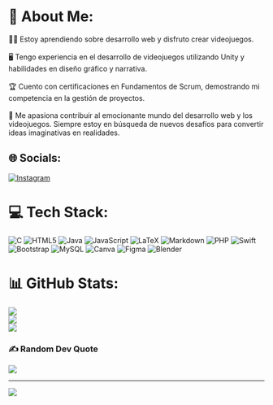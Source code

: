 # 💫 About Me:
👨‍💻 Estoy aprendiendo sobre desarrollo web y disfruto crear videojuegos.<br><br>🖥️ Tengo experiencia en el desarrollo de videojuegos utilizando Unity y habilidades en diseño gráfico y narrativa.<br><br>🏆 Cuento con certificaciones en Fundamentos de Scrum, demostrando mi competencia en la gestión de proyectos.<br><br>👻 Me apasiona contribuir al emocionante mundo del desarrollo web y los videojuegos. Siempre estoy en búsqueda de nuevos desafíos para convertir ideas imaginativas en realidades.


## 🌐 Socials:
[![Instagram](https://img.shields.io/badge/Instagram-%23E4405F.svg?logo=Instagram&logoColor=white)](https://instagram.com/soy_lunaghost) 

# 💻 Tech Stack:
![C](https://img.shields.io/badge/c-%2300599C.svg?style=for-the-badge&logo=c&logoColor=white) ![HTML5](https://img.shields.io/badge/html5-%23E34F26.svg?style=for-the-badge&logo=html5&logoColor=white) ![Java](https://img.shields.io/badge/java-%23ED8B00.svg?style=for-the-badge&logo=openjdk&logoColor=white) ![JavaScript](https://img.shields.io/badge/javascript-%23323330.svg?style=for-the-badge&logo=javascript&logoColor=%23F7DF1E) ![LaTeX](https://img.shields.io/badge/latex-%23008080.svg?style=for-the-badge&logo=latex&logoColor=white) ![Markdown](https://img.shields.io/badge/markdown-%23000000.svg?style=for-the-badge&logo=markdown&logoColor=white) ![PHP](https://img.shields.io/badge/php-%23777BB4.svg?style=for-the-badge&logo=php&logoColor=white) ![Swift](https://img.shields.io/badge/swift-F54A2A?style=for-the-badge&logo=swift&logoColor=white) ![Bootstrap](https://img.shields.io/badge/bootstrap-%238511FA.svg?style=for-the-badge&logo=bootstrap&logoColor=white) ![MySQL](https://img.shields.io/badge/mysql-%2300000f.svg?style=for-the-badge&logo=mysql&logoColor=white) ![Canva](https://img.shields.io/badge/Canva-%2300C4CC.svg?style=for-the-badge&logo=Canva&logoColor=white) ![Figma](https://img.shields.io/badge/figma-%23F24E1E.svg?style=for-the-badge&logo=figma&logoColor=white) ![Blender](https://img.shields.io/badge/blender-%23F5792A.svg?style=for-the-badge&logo=blender&logoColor=white)
# 📊 GitHub Stats:
![](https://github-readme-stats.vercel.app/api?username=LunaGhost&theme=dark&hide_border=false&include_all_commits=false&count_private=false)<br/>
![](https://github-readme-streak-stats.herokuapp.com/?user=LunaGhost&theme=dark&hide_border=false)<br/>
![](https://github-readme-stats.vercel.app/api/top-langs/?username=LunaGhost&theme=dark&hide_border=false&include_all_commits=false&count_private=false&layout=compact)

### ✍️ Random Dev Quote
![](https://quotes-github-readme.vercel.app/api?type=horizontal&theme=tokyonight)

---
[![](https://visitcount.itsvg.in/api?id=LunaGhost&icon=5&color=9)](https://visitcount.itsvg.in)

<!-- Proudly created with GPRM ( https://gprm.itsvg.in ) -->
